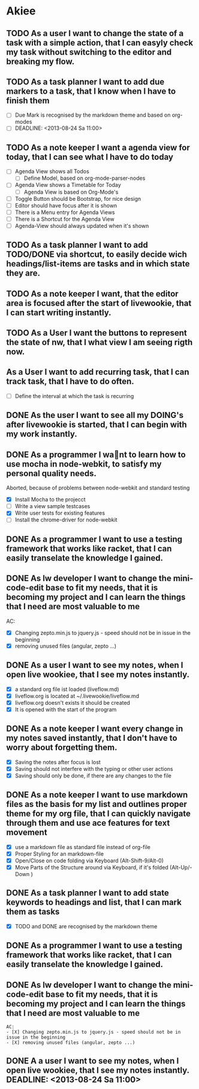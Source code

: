 # Akiee
## TODO As a user I want to change the state of a task with a simple action, that I can easyly check my task without switching to the editor and breaking my flow.
## TODO As a task planner I want to add due markers to a task, that I know when I have to finish them
- [ ] Due Mark is recognised by the markdown theme and based on org-modes
- [ ] DEADLINE: <2013-08-24 Sa 11:00>

## TODO As a note keeper I want a agenda view for today, that I can see what I have to do today
- [ ] Agenda View shows all Todos
  - [ ] Define Model, based on org-mode-parser-nodes
- [ ] Agenda View shows a Timetable for Today
  - [ ] Agenda View is based on Org-Mode's
- [ ] Toggle Button should be Bootstrap, for nice design
- [ ] Editor should have focus after it is shown
- [ ] There is a Menu entry for Agenda Views
- [ ] There is a Shortcut for the Agenda View
- [ ] Agenda-View should always updated when it's shown

## TODO As a task planner I want to add TODO/DONE via shortcut, to easily decide wich headings/list-items are tasks and in which state they are.
## TODO As a note keeper I want, that the editor area is focused after the start of livewookie, that I can start writing instantly.
## TODO As a User I want the buttons to represent the state of nw, that I what view I am seeing rigth now.
## As a User I want to add recurring task, that I can track task, that I have to do often.
- [ ] Define the interval at which the task is recurring

## DONE As the user I want to see all my DOING's after livewookie is started, that I can begin with my work instantly.
## DONE As a programmer I want to learn how to use mocha in node-webkit, to satisfy my personal quality needs.
  Aborted, because of problems between node-webkit and standard testing
- [X] Install Mocha to the projecct
- [ ] Write a view sample testcases
- [X] Write user tests for existing features
- [ ] Install the chrome-driver for node-webkit

## DONE As a programmer I want to use a testing framework that works like racket, that I can easily transelate the knowledge I gained.

## DONE As lw developer I want to change the mini-code-edit base to fit my needs, that it is becoming my project and I can learn the things that I need are most valuable to me
AC:
- [X] Changing zepto.min.js to jquery.js - speed should not be in issue in the beginning
- [X] removing unused files (angular, zepto ...)

## DONE As a user I want to see my notes, when I open live wookiee, that I see my notes instantly.
- [X] a standard org file ist loaded (liveflow.md)
- [X] liveflow.org is located at ~/.livewookie/liveflow.md
- [X] liveflow.org doesn't exists it should be created   
- [X] It is opened with the start of the program

## DONE As a note keeper I want every change in my notes saved instantly, that I don't have to worry about forgetting them.
- [X] Saving the notes after focus is lost
- [X] Saving should not interfere with the typing or other user actions
- [X] Saving should only be done, if there are any changes to the file

## DONE As a note keeper I want to use markdown files as the basis for my list and outlines proper theme for my org file, that I can quickly navigate through them and use ace features for text movement
- [X] use a markdown file as standard file instead of org-file
- [X] Proper Styling for an markdown-file
- [X] Open/Close on code folding via Keyboard (Alt-Shift-9/Alt-0)
- [X] Move Parts of the Structure around via Keyboard, if it's folded (Alt-Up/-Down )

## DONE As a task planner I want to add state keywords to headings and list, that I can mark them as tasks
- [X] TODO and DONE are recognised by the markdown theme

## DONE As a programmer I want to use a testing framework that works like racket, that I can easily transelate the knowledge I gained.
## DONE As lw developer I want to change the mini-code-edit base to fit my needs, that it is becoming my project and I can learn the things that I need are most valuable to me
    AC:
    - [X] Changing zepto.min.js to jquery.js - speed should not be in issue in the beginning
    - [X] removing unused files (angular, zepto ...)
## DONE A a user I want to see my notes, when I open live wookiee, that I see my notes instantly. DEADLINE: <2013-08-24 Sa 11:00> 